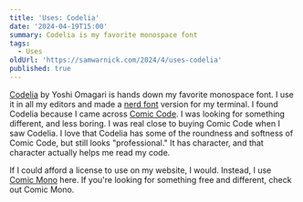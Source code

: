 ```yaml
---
title: 'Uses: Codelia'
date: '2024-04-19T15:00'
summary: Codelia is my favorite monospace font
tags:
  - Uses
oldUrl: 'https://samwarnick.com/2024/4/uses-codelia'
published: true
---
```


[Codelia](https://tosche.net/fonts/codelia) by Yoshi Omagari is hands down my favorite monospace font. I use it in all my editors and made a [nerd font](https://www.nerdfonts.com) version for my terminal. I found Codelia because I came across [Comic Code](https://tosche.net/fonts/comic-code). I was looking for something different, and less boring. I was real close to buying Comic Code when I saw Codelia. I love that Codelia has some of the roundness and softness of Comic Code, but still looks "professional." It has character, and that character actually helps me read my code.

If I could afford a license to use on my website, I would. Instead, I use [Comic Mono](https://dtinth.github.io/comic-mono-font/) here. If you're looking for something free and different, check out Comic Mono.

